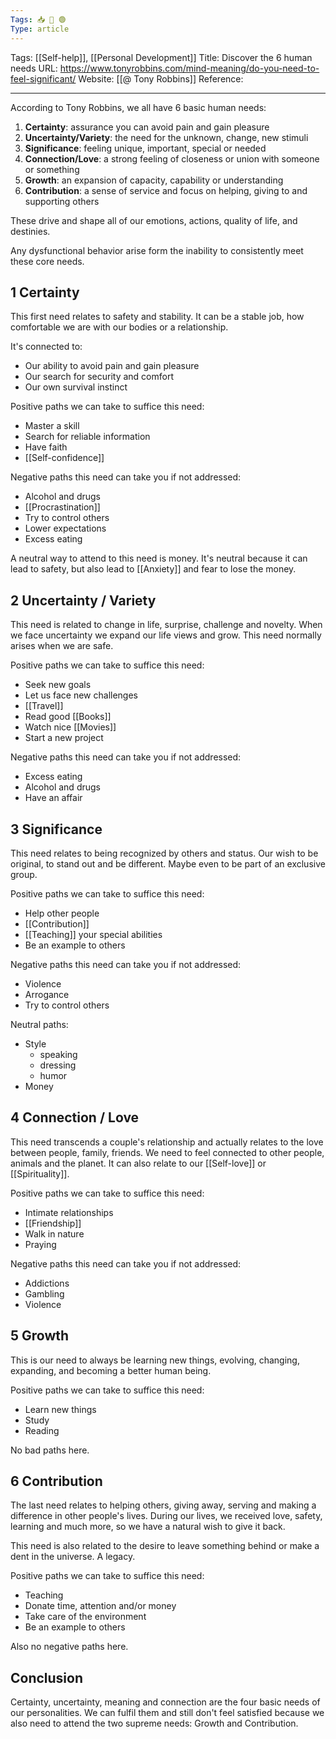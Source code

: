 ```yaml
---
Tags: 📥 📰 🟢
Type: article
---
```


Tags: [[Self-help]], [[Personal Development]]
Title: Discover the 6 human needs
URL: https://www.tonyrobbins.com/mind-meaning/do-you-need-to-feel-significant/
Website: [[@ Tony Robbins]]
Reference: 

---

According to Tony Robbins, we all have 6 basic human needs:

1. **Certainty**: assurance you can avoid pain and gain pleasure  
2. **Uncertainty/Variety**: the need for the unknown, change, new stimuli  
3. **Significance**: feeling unique, important, special or needed  
4. **Connection/Love**: a strong feeling of closeness or union with someone or something  
5. **Growth**: an expansion of capacity, capability or understanding  
6. **Contribution**: a sense of service and focus on helping, giving to and supporting others

These drive and shape all of our emotions, actions, quality of life, and destinies.

Any dysfunctional behavior arise form the inability to consistently meet these core needs.

## 1 Certainty
This first need relates to safety and stability. It can be a stable job, how comfortable we are with our bodies or a relationship. 

It's connected to:
- Our ability to avoid pain and gain pleasure
- Our search for security and comfort
- Our own survival instinct

Positive paths we can take to suffice this need:
- Master a skill
- Search for reliable information
- Have faith
- [[Self-confidence]]

Negative paths this need can take you if not addressed:
- Alcohol and drugs
- [[Procrastination]]
- Try to control others
- Lower expectations
- Excess eating

A neutral way to attend to this need is money. It's neutral because it can lead to safety, but also lead to [[Anxiety]] and fear to lose the money.

## 2 Uncertainty / Variety
This need is related to change in life, surprise, challenge and novelty. When we face uncertainty we expand our life views and grow. This need normally arises when we are safe.

Positive paths we can take to suffice this need:
- Seek new goals
- Let us face new challenges
- [[Travel]]
- Read good [[Books]]
- Watch nice [[Movies]]
- Start a new project

Negative paths this need can take you if not addressed:
- Excess eating
- Alcohol and drugs
- Have an affair

## 3 Significance
This need relates to being recognized by others and status. Our wish to be original, to stand out and be different. Maybe even to be part of an exclusive group.

Positive paths we can take to suffice this need:
- Help other people
- [[Contribution]]
- [[Teaching]] your special abilities
- Be an example to others

Negative paths this need can take you if not addressed:
- Violence
- Arrogance
- Try to control others

Neutral paths:
- Style
	- speaking
	- dressing
	- humor
- Money


## 4 Connection / Love
This need transcends a couple's relationship and actually relates to the love between people, family, friends. We need to feel connected to other people, animals and the planet. It can also relate to our [[Self-love]] or [[Spirituality]].

Positive paths we can take to suffice this need:
- Intimate relationships
- [[Friendship]]
- Walk in nature
- Praying

Negative paths this need can take you if not addressed:
- Addictions
- Gambling
- Violence

## 5 Growth
This is our need to always be learning new things, evolving, changing, expanding, and becoming a better human being. 

Positive paths we can take to suffice this need:
- Learn new things
- Study
- Reading

No bad paths here.

## 6 Contribution
The last need relates to helping others, giving away, serving and making a difference in other people's lives. During our lives, we received love, safety, learning and much more, so we have a natural wish to give it back.

This need is also related to the desire to leave something behind or make a dent in the universe. A legacy.

Positive paths we can take to suffice this need:
- Teaching
- Donate time, attention and/or money
- Take care of the environment
- Be an example to others

Also no negative paths here.


## Conclusion
Certainty, uncertainty, meaning and connection are the four basic needs of our personalities. We can fulfil them and still don't feel satisfied because we also need to attend the two supreme needs: Growth and Contribution.
